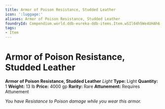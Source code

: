 ```yaml
---
title: Armor of Poison Resistance, Studded Leather
icon: ':luggage:'
aliases: Armor of Poison Resistance, Studded Leather
foundryId: Compendium.world.ddb-eureka-ddb-items.Item.wSIl04h5We4UHAh6
tags:
- Item
---
```


# Armor of Poison Resistance, Studded Leather

**Armor of Poison Resistance, Studded Leather**
_Light_
**Type:** Light
**Quantity:** 1
**Weight:** 13 lb
**Price:** 4000 gp
**Rarity:** Rare
**Attunement:** Requires Attunement

*You have Resistance to Poison damage while you wear this armor.*